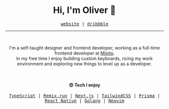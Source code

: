<h1 align="center">Hi, I'm Oliver 👋</h1>

<p align="center">
  <samp>
    <a href="https://olivercederborg.com">website</a> |
    <a href="https://dribbble.com/oliver">dribbble</a>
  </samp>
</p>

---

<br>

<p align="center">I'm a self-taught designer and frontend developer, working as a full-time frontend developer at <a href="https://miinto.dk">Miinto</a>.<br/>
In my free time I enjoy building custom keyboards, ricing my work environment and exploring new things to level up as a developer.</p>

<br>

<h4 align="center">😍 Tech I enjoy</h4>

<p align="center">
  <samp>
    <a href="https://www.typescriptlang.org/">TypeScript</a> |
    <a href="https://remix.run/">Remix.run</a> |
    <a href="https://nextjs.org/">Next.js</a> |
    <a href="https://tailwindcss.com/">TailwindCSS</a> |
    <a href="https://www.prisma.io/">Prisma</a> |
    <a href="https://reactnative.dev/">React Native</a> |
    <a href="https://go.dev/">Golang</a> |
    <a href="https://neovim.io/">Neovim</a>
  </samp>
</p>
